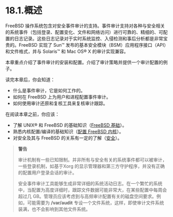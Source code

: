 # 18.1.概述

FreeBSD 操作系统包含对安全事件审计的支持。事件审计支持对各种与安全相关的系统事件（包括登录、配置变化、文件和网络访问）进行可靠的、精细的、可配置的日志记录。这些日志记录对于实时系统监控、入侵检测和事后分析都是非常宝贵的。FreeBSD 实现了 Sun™ 发布的基本安全模块（BSM）应用程序接口（API）和文件格式，并与 Solaris™ 和 Mac OS® X 的审计实现兼容。

本章重点介绍了事件审计的安装和配置。介绍了审计策略并提供一个审计配置的例子。

读完本章后，你会知道：

* 什么是事件审计，它是如何工作的。
* 如何在 FreeBSD 上为用户和进程配置事件审计。
* 如何使用审计还原和复核工具来复核审计跟踪。

在阅读本章之前，你应该：

* 了解 UNIX® 和 FreeBSD 的基础知识（[FreeBSD 基础](https://docs.freebsd.org/en/books/handbook/basics/index.html#basics)）。
* 熟悉内核配置/编译的基础知识（[配置 FreeBSD 内核](https://docs.freebsd.org/en/books/handbook/kernelconfig/index.html#kernelconfig)）。
* 对安全及其与 FreeBSD 的关系有一定的了解（[安全](https://docs.freebsd.org/en/books/handbook/security/index.html#security)）。

> **警告**
>
> 审计机制有一些已知限制。并非所有与安全有关的系统事件都可以被审计，一些登录机制，如基于Xorg 的显示管理器和第三方守护程序，并没有正确的配置用户登录会话的审计。
> 
>安全事件审计工具能够生成非常详细的系统活动日志。在一个繁忙的系统中，当配置为高度详细时，跟踪文件数据可能非常大，在某些配置中每周会超过几 GB。管理员应该考虑到与高频审计配置有关的磁盘空间要求。例如，可能需要为 **/var/audit** 专设一个文件系统，这样，即使审计文件系统装满，也不会影响到其他文件系统。
